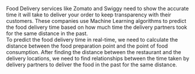 Food Delivery services like Zomato and Swiggy need to show the accurate time it will take to deliver your
order to keep transparency with their customers. These companies use Machine Learning algorithms to
predict the food delivery time based on how much time the delivery partners took for the same distance in
the past.  
To predict the food delivery time in real-time, we need to calculate the distance between the food
preparation point and the point of food consumption. After finding the distance between the restaurant and
the delivery locations, we need to find relationships between the time taken by delivery partners to deliver
the food in the past for the same distance.
